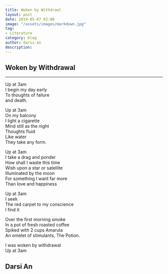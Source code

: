 ```yaml
---
title: Woken by Withdrawl
layout: post
date: 2019-05-07 03:00
image: "/assets/images/markdown.jpg"
tag:
- Literature
category: blog
author: darsi-an
description: 
---
```


## Woken by Withdrawal

---

Up at 3am  
I begin my day early  
To thoughts of failure  
and death.  

Up at 3am  
On my balcony  
I light a cigarette  
Mind still as the night  
Thoughts fluid  
Like water  
They take any form.  

Up at 3am  
I take a drag and ponder  
How shall I waste this time   
Wish upon a star or satellite  
Illuminated by the moon  
For something I want far more  
Than love and happiness  

Up at 3am  
I seek  
The red carpet to my conscience   
I find it  

Over the first morning smoke  
In a pot of fresh roasted coffee   
Spiked with 2 cups Amarula    
An omelet of stimulants, The Potion.  

I was woken by withdrawal  
Up at 3am  

## Darsi An